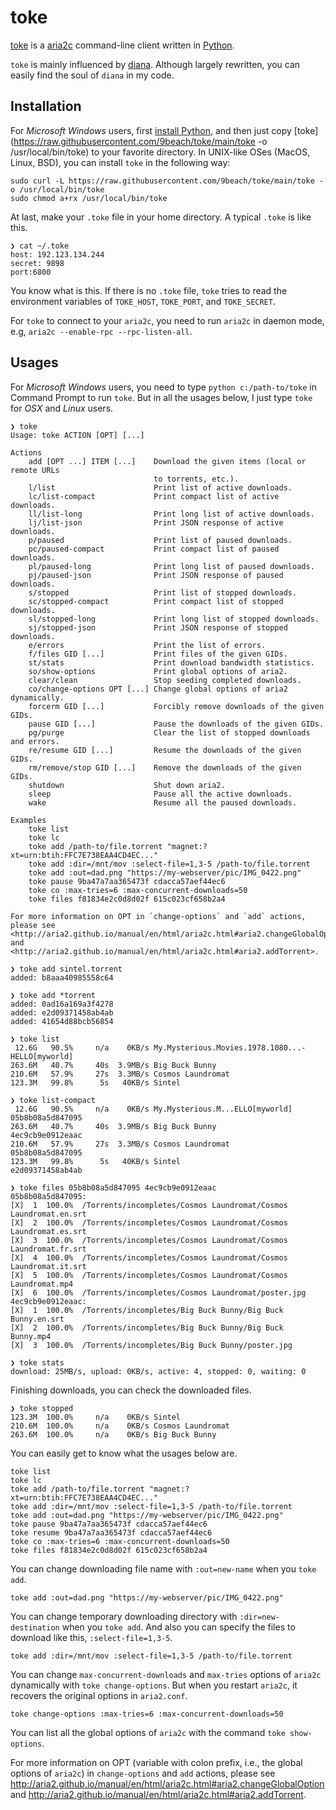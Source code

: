 # toke
[toke](https://github.com/9beach/toke) is a [aria2c](https://aria2.github.io)
command-line client written in [Python](https://www.python.org).

`toke` is mainly influenced by [diana](https://github.com/baskerville/diana).
Although largely rewritten, you can easily find the soul of `diana` in my code.

## Installation

For _Microsoft Windows_ users, first
[install Python](https://www.python.org/downloads/), and then just copy
[toke](https://raw.githubusercontent.com/9beach/toke/main/toke -o /usr/local/bin/toke)
to your favorite directory. In UNIX-like OSes (MacOS, Linux, BSD), you can 
install `toke` in the following way:

```
sudo curl -L https://raw.githubusercontent.com/9beach/toke/main/toke -o /usr/local/bin/toke
sudo chmod a+rx /usr/local/bin/toke
```

At last, make your `.toke` file in your home directory. A typical `.toke` is
like this.

```
❯ cat ~/.toke
host: 192.123.134.244
secret: 9898
port:6800
```

You know what is this. If there is no `.toke` file, `toke` tries to read the
environment variables of `TOKE_HOST`, `TOKE_PORT`, and `TOKE_SECRET`.

For `toke` to connect to your `aria2c`, you need to run `aria2c` in daemon mode,
e.g, `aria2c --enable-rpc --rpc-listen-all`.

## Usages

For _Microsoft Windows_ users, you need to type `python c:/path-to/toke` in
Command Prompt to run `toke`. But in all the usages below, I just type `toke`
for _OSX_ and _Linux_ users.

```
❯ toke
Usage: toke ACTION [OPT] [...]

Actions
    add [OPT ...] ITEM [...]    Download the given items (local or remote URLs
                                to torrents, etc.).
    l/list                      Print list of active downloads.
    lc/list-compact             Print compact list of active downloads.
    ll/list-long                Print long list of active downloads.
    lj/list-json                Print JSON response of active downloads.
    p/paused                    Print list of paused downloads.
    pc/paused-compact           Print compact list of paused downloads.
    pl/paused-long              Print long list of paused downloads.
    pj/paused-json              Print JSON response of paused downloads.
    s/stopped                   Print list of stopped downloads.
    sc/stopped-compact          Print compact list of stopped downloads.
    sl/stopped-long             Print long list of stopped downloads.
    sj/stopped-json             Print JSON response of stopped downloads.
    e/errors                    Print the list of errors.
    f/files GID [...]           Print files of the given GIDs.
    st/stats                    Print download bandwidth statistics.
    so/show-options             Print global options of aria2.
    clear/clean                 Stop seeding completed downloads.
    co/change-options OPT [...] Change global options of aria2 dynamically.
    forcerm GID [...]           Forcibly remove downloads of the given GIDs.
    pause GID [...]             Pause the downloads of the given GIDs.
    pg/purge                    Clear the list of stopped downloads and errors.
    re/resume GID [...]         Resume the downloads of the given GIDs.
    rm/remove/stop GID [...]    Remove the downloads of the given GIDs.
    shutdown                    Shut down aria2.
    sleep                       Pause all the active downloads.
    wake                        Resume all the paused downloads.

Examples
    toke list
    toke lc
    toke add /path-to/file.torrent "magnet:?xt=urn:btih:FFC7E738EAA4CD4EC..."
    toke add :dir=/mnt/mov :select-file=1,3-5 /path-to/file.torrent
    toke add :out=dad.png "https://my-webserver/pic/IMG_0422.png"
    toke pause 9ba47a7aa365473f cdacca57aef44ec6
    toke co :max-tries=6 :max-concurrent-downloads=50
    toke files f81834e2c0d8d02f 615c023cf658b2a4

For more information on OPT in `change-options` and `add` actions, please see
<http://aria2.github.io/manual/en/html/aria2c.html#aria2.changeGlobalOption>
and <http://aria2.github.io/manual/en/html/aria2c.html#aria2.addTorrent>.
```

```
❯ toke add sintel.torrent
added: b8aaa40985558c64
```

```
❯ toke add *torrent
added: 0ad16a169a3f4278
added: e2d09371458ab4ab
added: 41654d88bcb56854
```

```
❯ toke list
 12.6G	 90.5%	   n/a	  0KB/s	My.Mysterious.Movies.1978.1080...-HELLO[myworld]
263.6M	 40.7%	   40s	3.9MB/s	Big Buck Bunny
210.6M	 57.9%	   27s	3.3MB/s	Cosmos Laundromat
123.3M	 99.8%	    5s	 40KB/s	Sintel
```

```
❯ toke list-compact
 12.6G	 90.5%	   n/a	  0KB/s	My.Mysterious.M...ELLO[myworld] 05b8b08a5d847095
263.6M	 40.7%	   40s	3.9MB/s	Big Buck Bunny                  4ec9cb9e0912eaac
210.6M	 57.9%	   27s	3.3MB/s	Cosmos Laundromat               05b8b08a5d847095
123.3M	 99.8%	    5s	 40KB/s	Sintel                          e2d09371458ab4ab
```

```
❯ toke files 05b8b08a5d847095 4ec9cb9e0912eaac
05b8b08a5d847095:
[X]  1  100.0%  /Torrents/incompletes/Cosmos Laundromat/Cosmos Laundromat.en.srt
[X]  2  100.0%  /Torrents/incompletes/Cosmos Laundromat/Cosmos Laundromat.es.srt
[X]  3  100.0%  /Torrents/incompletes/Cosmos Laundromat/Cosmos Laundromat.fr.srt
[X]  4  100.0%  /Torrents/incompletes/Cosmos Laundromat/Cosmos Laundromat.it.srt
[X]  5  100.0%  /Torrents/incompletes/Cosmos Laundromat/Cosmos Laundromat.mp4
[X]  6  100.0%  /Torrents/incompletes/Cosmos Laundromat/poster.jpg
4ec9cb9e0912eaac:
[X]  1  100.0%  /Torrents/incompletes/Big Buck Bunny/Big Buck Bunny.en.srt
[X]  2  100.0%  /Torrents/incompletes/Big Buck Bunny/Big Buck Bunny.mp4
[X]  3  100.0%  /Torrents/incompletes/Big Buck Bunny/poster.jpg
```

```
❯ toke stats
download: 25MB/s, upload: 0KB/s, active: 4, stopped: 0, waiting: 0
```

Finishing downloads, you can check the downloaded files.

```
❯ toke stopped
123.3M	100.0%	   n/a	  0KB/s	Sintel
210.6M	100.0%	   n/a	  0KB/s	Cosmos Laundromat
263.6M	100.0%	   n/a	  0KB/s	Big Buck Bunny
```

You can easily get to know what the usages below are.

```
toke list
toke lc
toke add /path-to/file.torrent "magnet:?xt=urn:btih:FFC7E738EAA4CD4EC..."
toke add :dir=/mnt/mov :select-file=1,3-5 /path-to/file.torrent
toke add :out=dad.png "https://my-webserver/pic/IMG_0422.png"
toke pause 9ba47a7aa365473f cdacca57aef44ec6
toke resume 9ba47a7aa365473f cdacca57aef44ec6
toke co :max-tries=6 :max-concurrent-downloads=50
toke files f81834e2c0d8d02f 615c023cf658b2a4
```

You can change downloading file name with `:out=new-name` when you `toke add`.

```
toke add :out=dad.png "https://my-webserver/pic/IMG_0422.png"
```

You can change temporary downloading directory with `:dir=new-destination`
when you `toke add`. And also you can specify the files to download like this,
`:select-file=1,3-5`.

```
toke add :dir=/mnt/mov :select-file=1,3-5 /path-to/file.torrent
```

You can change `max-concurrent-downloads` and `max-tries` options of `aria2c`
dynamically with `toke change-options`. But when you restart `aria2c`, it
recovers the original options in `aria2.conf`.

```
toke change-options :max-tries=6 :max-concurrent-downloads=50
```

You can list all the global options of `aria2c` with the command
`toke show-options`.

For more information on OPT (variable with colon prefix, i.e., the global
options of `aria2c`) in `change-options` and `add` actions, please see
<http://aria2.github.io/manual/en/html/aria2c.html#aria2.changeGlobalOption>
and <http://aria2.github.io/manual/en/html/aria2c.html#aria2.addTorrent>.
